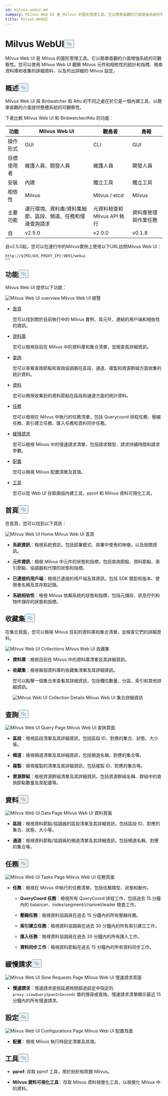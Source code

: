 ```yaml
---
id: milvus-webui.md
summary: Milvus Web UI 是 Milvus 的圖形管理工具。它以簡單直觀的介面增強系統的可觀察性。您可以
title: Milvus WebUI
---
```

<h1 id="Milvus-WebUI" class="common-anchor-header">Milvus WebUI<button data-href="#Milvus-WebUI" class="anchor-icon" translate="no">
      <svg translate="no"
        aria-hidden="true"
        focusable="false"
        height="20"
        version="1.1"
        viewBox="0 0 16 16"
        width="16"
      >
        <path
          fill="#0092E4"
          fill-rule="evenodd"
          d="M4 9h1v1H4c-1.5 0-3-1.69-3-3.5S2.55 3 4 3h4c1.45 0 3 1.69 3 3.5 0 1.41-.91 2.72-2 3.25V8.59c.58-.45 1-1.27 1-2.09C10 5.22 8.98 4 8 4H4c-.98 0-2 1.22-2 2.5S3 9 4 9zm9-3h-1v1h1c1 0 2 1.22 2 2.5S13.98 12 13 12H9c-.98 0-2-1.22-2-2.5 0-.83.42-1.64 1-2.09V6.25c-1.09.53-2 1.84-2 3.25C6 11.31 7.55 13 9 13h4c1.45 0 3-1.69 3-3.5S14.5 6 13 6z"
        ></path>
      </svg>
    </button></h1><p>Milvus Web UI 是 Milvus 的圖形管理工具。它以簡單直觀的介面增強系統的可觀察性。您可以使用 Milvus Web UI 觀察 Milvus 元件和相依性的統計和指標、檢查資料庫和收集的詳細資料，以及列出詳細的 Milvus 設定。</p>
<h2 id="Overview" class="common-anchor-header">概述<button data-href="#Overview" class="anchor-icon" translate="no">
      <svg translate="no"
        aria-hidden="true"
        focusable="false"
        height="20"
        version="1.1"
        viewBox="0 0 16 16"
        width="16"
      >
        <path
          fill="#0092E4"
          fill-rule="evenodd"
          d="M4 9h1v1H4c-1.5 0-3-1.69-3-3.5S2.55 3 4 3h4c1.45 0 3 1.69 3 3.5 0 1.41-.91 2.72-2 3.25V8.59c.58-.45 1-1.27 1-2.09C10 5.22 8.98 4 8 4H4c-.98 0-2 1.22-2 2.5S3 9 4 9zm9-3h-1v1h1c1 0 2 1.22 2 2.5S13.98 12 13 12H9c-.98 0-2-1.22-2-2.5 0-.83.42-1.64 1-2.09V6.25c-1.09.53-2 1.84-2 3.25C6 11.31 7.55 13 9 13h4c1.45 0 3-1.69 3-3.5S14.5 6 13 6z"
        ></path>
      </svg>
    </button></h2><p>Milvus Web UI 與 Birdwatcher 和 Attu 的不同之處在於它是一個內建工具，以簡單直觀的介面提供整體系統的可觀察性。</p>
<p>下表比較 Milvus Web UI 和 Birdwatcher/Attu 的功能：</p>
<table>
<thead>
<tr><th>功能</th><th>Milvus Web UI</th><th>觀鳥者</th><th>鳥報</th></tr>
</thead>
<tbody>
<tr><td>操作形式</td><td>GUI</td><td>CLI</td><td>GUI</td></tr>
<tr><td>目標使用者</td><td>維護人員、開發人員</td><td>維護人員</td><td>開發人員</td></tr>
<tr><td>安裝</td><td>內建</td><td>獨立工具</td><td>獨立工具</td></tr>
<tr><td>相依性</td><td>Milvus</td><td>Milvus / etcd</td><td>Milvus</td></tr>
<tr><td>主要功能</td><td>運行環境、資料庫/資料集細節、區段、頻道、任務和慢速查詢請求</td><td>元資料檢查和 Milvus API 執行</td><td>資料庫管理與作業任務</td></tr>
<tr><td>自</td><td>v2.5.0</td><td>v2.0.0</td><td>v0.1.8</td></tr>
</tbody>
</table>
<p>自v2.5.0起，您可以在運行中的Milvus實例上使用以下URL訪問Milvus Web UI：</p>
<pre><code translate="no">http://<span class="hljs-variable">${MILVUS_PROXY_IP}</span>:9091/webui
<button class="copy-code-btn"></button></code></pre>
<h2 id="Features" class="common-anchor-header">功能<button data-href="#Features" class="anchor-icon" translate="no">
      <svg translate="no"
        aria-hidden="true"
        focusable="false"
        height="20"
        version="1.1"
        viewBox="0 0 16 16"
        width="16"
      >
        <path
          fill="#0092E4"
          fill-rule="evenodd"
          d="M4 9h1v1H4c-1.5 0-3-1.69-3-3.5S2.55 3 4 3h4c1.45 0 3 1.69 3 3.5 0 1.41-.91 2.72-2 3.25V8.59c.58-.45 1-1.27 1-2.09C10 5.22 8.98 4 8 4H4c-.98 0-2 1.22-2 2.5S3 9 4 9zm9-3h-1v1h1c1 0 2 1.22 2 2.5S13.98 12 13 12H9c-.98 0-2-1.22-2-2.5 0-.83.42-1.64 1-2.09V6.25c-1.09.53-2 1.84-2 3.25C6 11.31 7.55 13 9 13h4c1.45 0 3-1.69 3-3.5S14.5 6 13 6z"
        ></path>
      </svg>
    </button></h2><p>Milvus Web UI 提供以下功能：</p>
<p>
  
   <span class="img-wrapper"> <img translate="no" src="/docs/v2.6.x/assets/milvus-webui-overview.png" alt="Milvus Web UI overview" class="doc-image" id="milvus-web-ui-overview" />
   </span> <span class="img-wrapper"> <span>Milvus Web UI 總覽</span> </span></p>
<ul>
<li><p><a href="#Home">首頁</a></p>
<p>您可以找到關於目前執行中的 Milvus 實例、其元件、連結的用戶端和相依性的資訊。</p></li>
<li><p><a href="#Collections">資料庫</a></p>
<p>您可以檢視目前在 Milvus 中的資料庫和集合清單，並檢查其詳細資訊。</p></li>
<li><p><a href="#Query">查詢</a></p>
<p>您可以查看查詢節點和查詢協調器在區段、通道、複製和資源群組方面收集的統計資料。</p></li>
<li><p><a href="#Data">資料</a></p>
<p>您可以檢視收集到的資料節點在區段和通道方面的統計資料。</p></li>
<li><p><a href="#Tasks">任務</a></p>
<p>您可以檢視在 Milvus 中執行的任務清單，包括 Querycoord 排程任務、壓縮任務、索引建立任務、匯入任務和資料同步任務。</p></li>
<li><p><a href="#Slow-requests">緩慢請求</a></p>
<p>您可以檢視 Milvus 中的慢速請求清單，包括請求類型、請求持續時間和請求參數。</p></li>
<li><p><a href="#Configurations">配置</a></p>
<p>您可以檢視 Milvus 配置清單及其值。</p></li>
<li><p><a href="#Tools">工具</a></p>
<p>您可以從 Web UI 存取兩個內建工具，pprof 和 Milvus 資料可視化工具。</p></li>
</ul>
<h2 id="Home" class="common-anchor-header">首頁<button data-href="#Home" class="anchor-icon" translate="no">
      <svg translate="no"
        aria-hidden="true"
        focusable="false"
        height="20"
        version="1.1"
        viewBox="0 0 16 16"
        width="16"
      >
        <path
          fill="#0092E4"
          fill-rule="evenodd"
          d="M4 9h1v1H4c-1.5 0-3-1.69-3-3.5S2.55 3 4 3h4c1.45 0 3 1.69 3 3.5 0 1.41-.91 2.72-2 3.25V8.59c.58-.45 1-1.27 1-2.09C10 5.22 8.98 4 8 4H4c-.98 0-2 1.22-2 2.5S3 9 4 9zm9-3h-1v1h1c1 0 2 1.22 2 2.5S13.98 12 13 12H9c-.98 0-2-1.22-2-2.5 0-.83.42-1.64 1-2.09V6.25c-1.09.53-2 1.84-2 3.25C6 11.31 7.55 13 9 13h4c1.45 0 3-1.69 3-3.5S14.5 6 13 6z"
        ></path>
      </svg>
    </button></h2><p>在首頁，您可以找到以下資訊：</p>
<p>
  
   <span class="img-wrapper"> <img translate="no" src="/docs/v2.6.x/assets/webui-home.png" alt="Milvus Web UI Home" class="doc-image" id="milvus-web-ui-home" />
   </span> <span class="img-wrapper"> <span>Milvus Web UI 首頁</span> </span></p>
<ul>
<li><p><strong>系統資訊</strong>：檢視系統資訊，包括部署模式、部署中使用的映像，以及相關資訊。</p></li>
<li><p><strong>元件資訊</strong>：檢視 Milvus 中元件的狀態和指標，包括查詢節點、資料節點、索引節點、協調器和代理的狀態和指標。</p></li>
<li><p><strong>已連接的用戶端</strong>：檢視已連接的用戶端及其資訊，包括 SDK 類型和版本、使用者名稱及其存取記錄。</p></li>
<li><p><strong>系統相依性</strong>：檢視 Milvus 依賴系統的狀態和指標，包括元儲存、訊息佇列和物件儲存的狀態和指標。</p></li>
</ul>
<h2 id="Collections" class="common-anchor-header">收藏集<button data-href="#Collections" class="anchor-icon" translate="no">
      <svg translate="no"
        aria-hidden="true"
        focusable="false"
        height="20"
        version="1.1"
        viewBox="0 0 16 16"
        width="16"
      >
        <path
          fill="#0092E4"
          fill-rule="evenodd"
          d="M4 9h1v1H4c-1.5 0-3-1.69-3-3.5S2.55 3 4 3h4c1.45 0 3 1.69 3 3.5 0 1.41-.91 2.72-2 3.25V8.59c.58-.45 1-1.27 1-2.09C10 5.22 8.98 4 8 4H4c-.98 0-2 1.22-2 2.5S3 9 4 9zm9-3h-1v1h1c1 0 2 1.22 2 2.5S13.98 12 13 12H9c-.98 0-2-1.22-2-2.5 0-.83.42-1.64 1-2.09V6.25c-1.09.53-2 1.84-2 3.25C6 11.31 7.55 13 9 13h4c1.45 0 3-1.69 3-3.5S14.5 6 13 6z"
        ></path>
      </svg>
    </button></h2><p>在集合頁面，您可以檢視 Milvus 目前的資料庫和集合清單，並檢查它們的詳細資料。</p>
<p>
  
   <span class="img-wrapper"> <img translate="no" src="/docs/v2.6.x/assets/webui-collections.png" alt="Milvus Web UI Collections" class="doc-image" id="milvus-web-ui-collections" />
   </span> <span class="img-wrapper"> <span>Milvus Web UI 收藏集</span> </span></p>
<ul>
<li><p><strong>資料庫</strong>：檢視目前在 Milvus 中的資料庫清單及其詳細資訊。</p></li>
<li><p><strong>收藏集</strong>：檢視每個資料庫的收藏集清單及其詳細資訊。</p>
<p>您可以點擊一個集合來查看其詳細資訊，包括欄位數量、分區、索引和其他詳細資訊。</p>
<p>
  
   <span class="img-wrapper"> <img translate="no" src="/docs/v2.6.x/assets/webui-collection-details.png" alt="Milvus Web UI Collection Details" class="doc-image" id="milvus-web-ui-collection-details" />
   </span> <span class="img-wrapper"> <span>Milvus Web UI 集合詳細資訊</span> </span></p></li>
</ul>
<h2 id="Query" class="common-anchor-header">查詢<button data-href="#Query" class="anchor-icon" translate="no">
      <svg translate="no"
        aria-hidden="true"
        focusable="false"
        height="20"
        version="1.1"
        viewBox="0 0 16 16"
        width="16"
      >
        <path
          fill="#0092E4"
          fill-rule="evenodd"
          d="M4 9h1v1H4c-1.5 0-3-1.69-3-3.5S2.55 3 4 3h4c1.45 0 3 1.69 3 3.5 0 1.41-.91 2.72-2 3.25V8.59c.58-.45 1-1.27 1-2.09C10 5.22 8.98 4 8 4H4c-.98 0-2 1.22-2 2.5S3 9 4 9zm9-3h-1v1h1c1 0 2 1.22 2 2.5S13.98 12 13 12H9c-.98 0-2-1.22-2-2.5 0-.83.42-1.64 1-2.09V6.25c-1.09.53-2 1.84-2 3.25C6 11.31 7.55 13 9 13h4c1.45 0 3-1.69 3-3.5S14.5 6 13 6z"
        ></path>
      </svg>
    </button></h2><p>
  
   <span class="img-wrapper"> <img translate="no" src="/docs/v2.6.x/assets/webui-query.png" alt="Milvus Web UI Query Page" class="doc-image" id="milvus-web-ui-query-page" />
   </span> <span class="img-wrapper"> <span>Milvus Web UI 查詢頁面</span> </span></p>
<ul>
<li><p><strong>區段</strong>：檢視區段清單及其詳細資訊，包括區段 ID、對應的集合、狀態、大小等。</p></li>
<li><p><strong>頻道</strong>：檢視頻道清單及其詳細資訊，包括頻道名稱、對應的集合等。</p></li>
<li><p><strong>複製</strong>：檢視複製的清單及其詳細資訊，包括複製 ID、對應的集合等。</p></li>
<li><p><strong>資源群組</strong>：檢視資源群組清單及其詳細資訊，包括資源群組名稱、群組中的查詢節點數量及其配置等。</p></li>
</ul>
<h2 id="Data" class="common-anchor-header">資料<button data-href="#Data" class="anchor-icon" translate="no">
      <svg translate="no"
        aria-hidden="true"
        focusable="false"
        height="20"
        version="1.1"
        viewBox="0 0 16 16"
        width="16"
      >
        <path
          fill="#0092E4"
          fill-rule="evenodd"
          d="M4 9h1v1H4c-1.5 0-3-1.69-3-3.5S2.55 3 4 3h4c1.45 0 3 1.69 3 3.5 0 1.41-.91 2.72-2 3.25V8.59c.58-.45 1-1.27 1-2.09C10 5.22 8.98 4 8 4H4c-.98 0-2 1.22-2 2.5S3 9 4 9zm9-3h-1v1h1c1 0 2 1.22 2 2.5S13.98 12 13 12H9c-.98 0-2-1.22-2-2.5 0-.83.42-1.64 1-2.09V6.25c-1.09.53-2 1.84-2 3.25C6 11.31 7.55 13 9 13h4c1.45 0 3-1.69 3-3.5S14.5 6 13 6z"
        ></path>
      </svg>
    </button></h2><p>
  
   <span class="img-wrapper"> <img translate="no" src="/docs/v2.6.x/assets/webui-data.png" alt="Milvus Web UI Data Page" class="doc-image" id="milvus-web-ui-data-page" />
   </span> <span class="img-wrapper"> <span>Milvus Web UI 資料頁面</span> </span></p>
<ul>
<li><p><strong>區段</strong>：檢視資料節點/協調器的區段清單及其詳細資訊，包括區段 ID、對應的集合、狀態、大小等。</p></li>
<li><p><strong>通道</strong>：檢視資料節點/協調員的頻道清單及其詳細資訊，包括頻道名稱、對應的集合等。</p></li>
</ul>
<h2 id="Tasks" class="common-anchor-header">任務<button data-href="#Tasks" class="anchor-icon" translate="no">
      <svg translate="no"
        aria-hidden="true"
        focusable="false"
        height="20"
        version="1.1"
        viewBox="0 0 16 16"
        width="16"
      >
        <path
          fill="#0092E4"
          fill-rule="evenodd"
          d="M4 9h1v1H4c-1.5 0-3-1.69-3-3.5S2.55 3 4 3h4c1.45 0 3 1.69 3 3.5 0 1.41-.91 2.72-2 3.25V8.59c.58-.45 1-1.27 1-2.09C10 5.22 8.98 4 8 4H4c-.98 0-2 1.22-2 2.5S3 9 4 9zm9-3h-1v1h1c1 0 2 1.22 2 2.5S13.98 12 13 12H9c-.98 0-2-1.22-2-2.5 0-.83.42-1.64 1-2.09V6.25c-1.09.53-2 1.84-2 3.25C6 11.31 7.55 13 9 13h4c1.45 0 3-1.69 3-3.5S14.5 6 13 6z"
        ></path>
      </svg>
    </button></h2><p>
  
   <span class="img-wrapper"> <img translate="no" src="/docs/v2.6.x/assets/webui-tasks.png" alt="Milvus Web UI Tasks Page" class="doc-image" id="milvus-web-ui-tasks-page" />
   </span> <span class="img-wrapper"> <span>Milvus Web UI 任務頁面</span> </span></p>
<ul>
<li><p><strong>任務</strong>：檢視在 Milvus 中執行的任務清單，包括任務類型、狀態和動作。</p>
<ul>
<li><p><strong>QueryCoord 任務</strong>：檢視所有 QueryCoord 排程工作，包括過去 15 分鐘內的 balancer、index/segment/channel/leader 檢查工作。</p></li>
<li><p><strong>壓縮任務</strong>：檢視資料協調員在過去 15 分鐘內的所有壓縮任務。</p></li>
<li><p><strong>索引建立任務</strong>：檢視資料協調員在過去 30 分鐘內的所有索引建立工作。</p></li>
<li><p><strong>匯入任務</strong>：檢視資料協調員在過去 30 分鐘內的所有匯入工作。</p></li>
<li><p><strong>資料同步工作</strong>：檢視資料節點在過去 15 分鐘內的所有資料同步工作。</p></li>
</ul></li>
</ul>
<h2 id="Slow-requests" class="common-anchor-header">緩慢請求<button data-href="#Slow-requests" class="anchor-icon" translate="no">
      <svg translate="no"
        aria-hidden="true"
        focusable="false"
        height="20"
        version="1.1"
        viewBox="0 0 16 16"
        width="16"
      >
        <path
          fill="#0092E4"
          fill-rule="evenodd"
          d="M4 9h1v1H4c-1.5 0-3-1.69-3-3.5S2.55 3 4 3h4c1.45 0 3 1.69 3 3.5 0 1.41-.91 2.72-2 3.25V8.59c.58-.45 1-1.27 1-2.09C10 5.22 8.98 4 8 4H4c-.98 0-2 1.22-2 2.5S3 9 4 9zm9-3h-1v1h1c1 0 2 1.22 2 2.5S13.98 12 13 12H9c-.98 0-2-1.22-2-2.5 0-.83.42-1.64 1-2.09V6.25c-1.09.53-2 1.84-2 3.25C6 11.31 7.55 13 9 13h4c1.45 0 3-1.69 3-3.5S14.5 6 13 6z"
        ></path>
      </svg>
    </button></h2><p>
  
   <span class="img-wrapper"> <img translate="no" src="/docs/v2.6.x/assets/webui-slow-requests.png" alt="Milvus Web UI Slow Requests Page" class="doc-image" id="milvus-web-ui-slow-requests-page" />
   </span> <span class="img-wrapper"> <span>Milvus Web UI 慢速請求頁面</span> </span></p>
<ul>
<li><strong>慢速請求</strong>：慢速請求是指延遲時間超過設定中指定的<code translate="no">proxy.slowQuerySpanInSeconds</code> 值的搜尋或查詢。慢速請求清單顯示最近 15 分鐘內的所有慢速請求。</li>
</ul>
<h2 id="Configurations" class="common-anchor-header">設定<button data-href="#Configurations" class="anchor-icon" translate="no">
      <svg translate="no"
        aria-hidden="true"
        focusable="false"
        height="20"
        version="1.1"
        viewBox="0 0 16 16"
        width="16"
      >
        <path
          fill="#0092E4"
          fill-rule="evenodd"
          d="M4 9h1v1H4c-1.5 0-3-1.69-3-3.5S2.55 3 4 3h4c1.45 0 3 1.69 3 3.5 0 1.41-.91 2.72-2 3.25V8.59c.58-.45 1-1.27 1-2.09C10 5.22 8.98 4 8 4H4c-.98 0-2 1.22-2 2.5S3 9 4 9zm9-3h-1v1h1c1 0 2 1.22 2 2.5S13.98 12 13 12H9c-.98 0-2-1.22-2-2.5 0-.83.42-1.64 1-2.09V6.25c-1.09.53-2 1.84-2 3.25C6 11.31 7.55 13 9 13h4c1.45 0 3-1.69 3-3.5S14.5 6 13 6z"
        ></path>
      </svg>
    </button></h2><p>
  
   <span class="img-wrapper"> <img translate="no" src="/docs/v2.6.x/assets/webui-configurations.png" alt="Milvus Web UI Configurations Page" class="doc-image" id="milvus-web-ui-configurations-page" />
   </span> <span class="img-wrapper"> <span>Milvus Web UI 配置頁面</span> </span></p>
<ul>
<li><strong>配置</strong>：檢視 Milvus 執行時設定清單及其值。</li>
</ul>
<h2 id="Tools" class="common-anchor-header">工具<button data-href="#Tools" class="anchor-icon" translate="no">
      <svg translate="no"
        aria-hidden="true"
        focusable="false"
        height="20"
        version="1.1"
        viewBox="0 0 16 16"
        width="16"
      >
        <path
          fill="#0092E4"
          fill-rule="evenodd"
          d="M4 9h1v1H4c-1.5 0-3-1.69-3-3.5S2.55 3 4 3h4c1.45 0 3 1.69 3 3.5 0 1.41-.91 2.72-2 3.25V8.59c.58-.45 1-1.27 1-2.09C10 5.22 8.98 4 8 4H4c-.98 0-2 1.22-2 2.5S3 9 4 9zm9-3h-1v1h1c1 0 2 1.22 2 2.5S13.98 12 13 12H9c-.98 0-2-1.22-2-2.5 0-.83.42-1.64 1-2.09V6.25c-1.09.53-2 1.84-2 3.25C6 11.31 7.55 13 9 13h4c1.45 0 3-1.69 3-3.5S14.5 6 13 6z"
        ></path>
      </svg>
    </button></h2><ul>
<li><p><strong>pprof</strong>: 存取 pprof 工具，用於剖析和除錯 Milvus。</p></li>
<li><p><strong>Milvus 資料可視化工具</strong>：存取 Milvus 資料視覺化工具，以視覺化 Milvus 中的資料。</p></li>
</ul>
